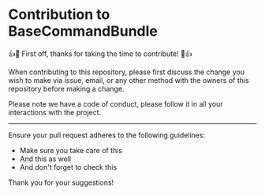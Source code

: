 # Contribution to BaseCommandBundle

:+1::tada: First off, thanks for taking the time to contribute! :tada::+1:

When contributing to this repository, please first discuss the change you wish to make via issue, email, or any other method with the owners of this repository before making a change.

Please note we have a code of conduct, please follow it in all your interactions with the project.

---

Ensure your pull request adheres to the following guidelines:

- Make sure you take care of this
- And this as well
- And don't forget to check this

Thank you for your suggestions!
